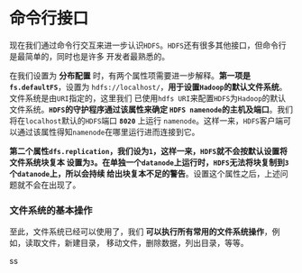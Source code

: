 命令行接口
==========================================================================
现在我们通过命令行交互来进一步认识`HDFS`。`HDFS`还有很多其他接口，但命令行是最简单的，同时也是许多
开发者最熟悉的。

在我们设置为 **分布配置** 时，有两个属性项需要进一步解释。**第一项是`fs.defaultFS`**，设置为
`hdfs://localhost/`，**用于设置`Hadoop`的默认文件系统**。文件系统是由`URI`指定的，这里我们
已使用`hdfs URI`来配置`HDFS`为`Hadoop`的默认文件系统。**`HDFS`的守护程序通过该属性来确定
`HDFS namenode`的主机及端口**。我们将在`localhost`默认的`HDFS`端口 **`8020`** 上运行
`namenode`。这样一来，`HDFS`客户端可以通过该属性得知`namenode`在哪里运行进而连接到它。

**第二个属性`dfs.replication`，我们设为`1`，这样一来，`HDFS`就不会按默认设置将文件系统块复本
设置为`3`。在单独一个`datanode`上运行时，`HDFS`无法将块复制到`3`个`datanode`上，所以会持续
给出块复本不足的警告**。设置这个属性之后，上述问题就不会在出现了。

### 文件系统的基本操作
至此，文件系统已经可以使用了，我们 **可以执行所有常用的文件系统操作**，例如，读取文件，新建目录，
移动文件，删除数据，列出目录，等等。






























































































ss
